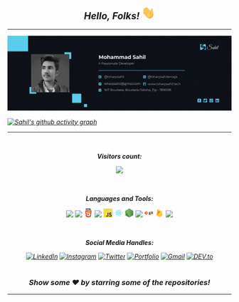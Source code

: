 <h2 align='center'> <i>Hello, Folks! <img src="./wave.gif" width="30px"></h2> <hr/>

![Sahil_Sign_banner](./sahil_signature.png)

[![Sahil's github activity graph](https://activity-graph.herokuapp.com/graph?username=Mohammad-Sahil&theme=react-dark)](https://github.com/Mohammad-Sahil/github-readme-activity-graph)
<hr/><br/>
<p align="center"><strong>Visitors count:</strong></p>
  <!-- <meta http-equiv="refresh" content="0.6"> -->
<p align="center"> 
  <img src="https://profile-counter.glitch.me/Mohammad-Sahil/count.svg" />
</p>
<br/>
<div align="center">
<p><strong>Languages and Tools:</strong></p>
 
<code><img height="20" src="https://www.python.org/static/favicon.ico"></code>
<code><img height="20" src="https://isocpp.org/favicon.ico"></code>
<code><img height="20" src="https://raw.githubusercontent.com/github/explore/80688e429a7d4ef2fca1e82350fe8e3517d3494d/topics/html/html.png"></code>
<code><img height="20" src="https://raw.githubusercontent.com/github/explore/80688e429a7d4ef2fca1e82350fe8e3517d3494d/topics/ adcss/css.png"></code>
<code><img height="20" src="https://raw.githubusercontent.com/github/explore/80688e429a7d4ef2fca1e82350fe8e3517d3494d/topics/javascript/javascript.png"></code>
<code><img height="20" src="https://raw.githubusercontent.com/github/explore/80688e429a7d4ef2fca1e82350fe8e3517d3494d/topics/react/react.png"></code>
<code><img height="20" src="https://raw.githubusercontent.com/github/explore/80688e429a7d4ef2fca1e82350fe8e3517d3494d/topics/nodejs/nodejs.png"></code>
<code><img height="20" src="https://www.mongodb.com/assets/images/global/favicon.ico"></code>
<code><img height="20" src="https://raw.githubusercontent.com/github/explore/80688e429a7d4ef2fca1e82350fe8e3517d3494d/topics/git/git.png"></code>
<code><img height="20" src="https://raw.githubusercontent.com/github/explore/80688e429a7d4ef2fca1e82350fe8e3517d3494d/topics/firebase/firebase.png"></code>
<code><img height="20" src="https://www.gstatic.com/devrel-devsite/prod/v9d82702993bc22f782b7874a0f933b5e39c1f0889acab7d1fce0d6deb8e0f63d/cloud/images/favicons/onecloud/favicon.ico"></code>
</div>
<br/>
<div align="center">
<p><strong>Social Media Handles:</strong></p>
<a href="https://www.linkedin.com/in/pritishsamal/" target="_blank"><img src="https://img.shields.io/badge/-pritishsamal-blue?style=flat-square&logo=Linkedin&logoColor=white&link=https://www.linkedin.com/in/pritishsamal/" alt="LinkedIn"></a>
<a href="https://www.instagram.com/pritish__007" target="_blank"><img src="https://img.shields.io/badge/-pritish__007-e4405f?style=flat-square&logo=Instagram&logoColor=white&link=https://www.instagram.com/pritish__007/" alt="Instagram"></a>
<a href="https://twitter.com/PritishSamal11/" target="_blank"><img src="https://img.shields.io/badge/PritishSamal11-000000?style=flat-square&logo=Twitter&logoColor=blue&link=https://twitter.com/PritishSamal11/" alt="Twitter"></a>
<a href="https://pritishsamal.com/" target="_blank"><img src="https://img.shields.io/badge/pritishsamal.com-0D4B89?style=flat-square&logo=React&logoColor=white&link=https://pritishsamal.com/" alt="Portfolio"></a>
<a href="mailto:pritish.samal918@gmail.com" target="_blank"><img src="https://img.shields.io/badge/-pritish.samal918@gmail.com-d14836?style=flat-square&logo=Gmail&logoColor=white&link=mailto:pritish.samal918@gmail.com" alt="Gmail"></a>
<a href="https://dev.to/ciphertron" target="_blank"><img src="https://img.shields.io/badge/ciphertron-800080.svg?&style=flat-square&logo=DEV.to&logoColor=black&link=https://dev.to/ciphertron" alt="DEV.to"></a>
</div><br/>
 <div align="center">
 
 ### Show some ❤️ by starring some of the repositories!

</div>
<hr/>